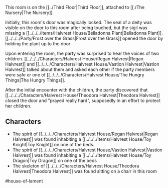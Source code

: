 This room is on the [[../Third Floor|Third Floor]], attached to [[./The Nursery|The Nursery]].

Initially, this room's door was magically locked. The seal of a deity was visible on the door to this room after being touched, but the sigil was missing a [[../../../Items/Halvrest House/Belladonna Plant|Belladonna Plant]]. [[../../../Party/Frost over the Grass|Frost over the Grass]] opened the door by holding the plant up to the door

Upon entering the room, the party was surprised to hear the voices of two children. [[../../../Characters/Halvrest House/Regan Halvrest|Regan Halvrest]] and [[../../../Characters/Halvrest House/Vastion Halvrest|Vastion Halvrest]] talked about them and asked each other if the party members were safe or one of [[../../../Characters/Halvrest House/The Hungry Things|The Hungry Things]].

After the initial encounter with the children, the party discovered that [[../../../Characters/Halvrest House/Theodora Halvrest|Theodora Halvrest]] closed the door and "prayed really hard", supposedly in an effort to protect her children.

## Characters
- The spirit of [[../../../Characters/Halvrest House/Regan Halvrest|Regan Halvrest]] was found inhabiting a [[../../../Items/Halvrest House/Toy Knight|Toy Knight]] on one of the beds.
- The spirit of [[../../../Characters/Halvrest House/Vastion Halvrest|Vastion Halvrest]] was found inhabiting a [[../../../Items/Halvrest House/Toy Dragon|Toy Dragon]] on one of the beds
- The skeleton of [[../../../Characters/Halvrest House/Theodora Halvrest|Theodora Halvrest]] was found sitting on a chair in this room

#house-of-lament